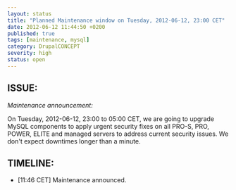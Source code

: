 ```yaml
---
layout: status
title: "Planned Maintenance window on Tuesday, 2012-06-12, 23:00 CET"
date: 2012-06-12 11:44:50 +0200
published: true
tags: [maintenance, mysql]
category: DrupalCONCEPT
severity: high
status: open
---
```


## ISSUE:

*Maintenance announcement:*

On Tuesday, 2012-06-12, 23:00 to 05:00 CET, we are going to upgrade MySQL components to apply urgent security fixes on all PRO-S, PRO, POWER, ELITE and managed servers to address current security issues. We don't expect downtimes longer than a minute.


## TIMELINE:

* [11:46 CET] Maintenance announced. 

